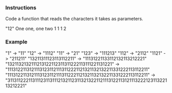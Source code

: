 ### Instructions

Code a function that reads the characters it takes as parameters.

"12"
One one, one two
1 1 1 2

### Example

"1" -> "11"
"12" -> "1112"
"11" -> "21"
"123" -> "111213"
"112" -> "2112"
"1121" -> "211211"
"13211311123113112211" -> "11131221133112132113212221"
"1321132132111213122112311311222113111221131221" -> "11131221131211131231121113112221121321132132211331222113112211"
"11131221131211131231121113112221121321132132211331222113112211" -> "311311222113111231131112132112311321322112111312211312111322212311322113212221"


